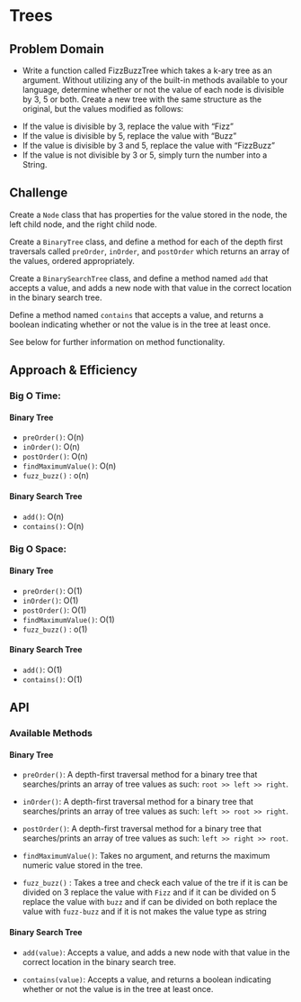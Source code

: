 # Trees

## Problem Domain

- Write a function called FizzBuzzTree which takes a k-ary tree as an argument.
  Without utilizing any of the built-in methods available to your language, determine whether or not the value of each node is divisible by 3, 5 or both. Create a new tree with the same structure as the original, but the values modified as follows:

* If the value is divisible by 3, replace the value with “Fizz”
* If the value is divisible by 5, replace the value with “Buzz”
* If the value is divisible by 3 and 5, replace the value with “FizzBuzz”
* If the value is not divisible by 3 or 5, simply turn the number into a String.

## Challenge

Create a `Node` class that has properties for the value stored in the node, the left child node, and the right child node.

Create a `BinaryTree` class, and define a method for each of the depth first traversals called `preOrder`, `inOrder`, and `postOrder` which returns an array of the values, ordered appropriately.

Create a `BinarySearchTree` class, and define a method named `add` that accepts a value, and adds a new node with that value in the correct location in the binary search tree.

Define a method named `contains` that accepts a value, and returns a boolean indicating whether or not the value is in the tree at least once.

See below for further information on method functionality.

## Approach & Efficiency

### Big O Time:

#### Binary Tree

- `preOrder()`: O(n)
- `inOrder()`: O(n)
- `postOrder()`: O(n)
- `findMaximumValue()`: O(n)
- `fuzz_buzz()` : o(n)

#### Binary Search Tree

- `add()`: O(n)
- `contains()`: O(n)

### Big O Space:

#### Binary Tree

- `preOrder()`: O(1)
- `inOrder()`: O(1)
- `postOrder()`: O(1)
- `findMaximumValue()`: O(1)
- `fuzz_buzz()` : o(1)

#### Binary Search Tree

- `add()`: O(1)
- `contains()`: O(1)

## API

### Available Methods

#### Binary Tree

- `preOrder()`: A depth-first traversal method for a binary tree that searches/prints an array of tree values as such: `root >> left >> right`.

- `inOrder()`: A depth-first traversal method for a binary tree that searches/prints an array of tree values as such: `left >> root >> right`.

* `postOrder()`: A depth-first traversal method for a binary tree that searches/prints an array of tree values as such: `left >> right >> root`.

* `findMaximumValue()`: Takes no argument, and returns the maximum numeric value stored in the tree.

* `fuzz_buzz()` : Takes a tree and check each value of the tre if it is can be divided on 3 replace the value with `Fizz` and if it can be divided on 5 replace the value with `buzz` and if can be divided on both replace the value with `fuzz-buzz` and if it is not makes the value type as string

#### Binary Search Tree

- `add(value)`: Accepts a value, and adds a new node with that value in the correct location in the binary search tree.

- `contains(value)`: Accepts a value, and returns a boolean indicating whether or not the value is in the tree at least once.
